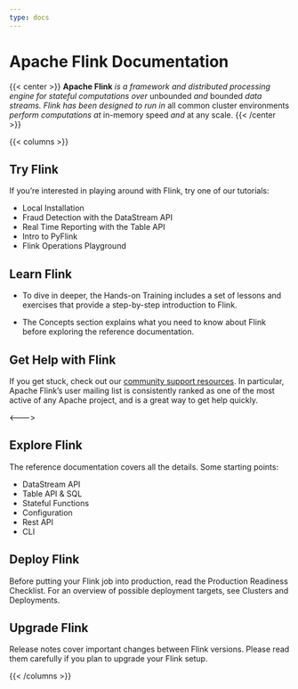 ```yaml
---
type: docs
---
```

<!--
Licensed to the Apache Software Foundation (ASF) under one
or more contributor license agreements.  See the NOTICE file
distributed with this work for additional information
regarding copyright ownership.  The ASF licenses this file
to you under the Apache License, Version 2.0 (the
"License"); you may not use this file except in compliance
with the License.  You may obtain a copy of the License at

  http://www.apache.org/licenses/LICENSE-2.0

Unless required by applicable law or agreed to in writing,
software distributed under the License is distributed on an
"AS IS" BASIS, WITHOUT WARRANTIES OR CONDITIONS OF ANY
KIND, either express or implied.  See the License for the
specific language governing permissions and limitations
under the License.
-->

# Apache Flink Documentation

{{< center >}}
**Apache Flink** *is a framework and distributed processing engine for stateful computations over* unbounded *and* bounded *data streams. Flink has been designed to run in* all common cluster environments *perform computations at* in-memory speed *and* at any scale.
{{< /center >}}

{{< columns >}}

## Try Flink

If you’re interested in playing around with Flink, try one of our tutorials:

* Local Installation
* Fraud Detection with the DataStream API
* Real Time Reporting with the Table API
* Intro to PyFlink
* Flink Operations Playground

## Learn Flink

* To dive in deeper, the Hands-on Training includes a set of lessons and exercises that provide a step-by-step introduction to Flink.

* The Concepts section explains what you need to know about Flink before exploring the reference documentation.


## Get Help with Flink

If you get stuck, check out our [community support resources](https://flink.apache.org/community.html). In particular, Apache Flink’s user mailing list is consistently ranked as one of the most active of any Apache project, and is a great way to get help quickly.

<--->

## Explore Flink

The reference documentation covers all the details. Some starting points:

* DataStream API
* Table API & SQL
* Stateful Functions
* Configuration
* Rest API
* CLI

## Deploy Flink

Before putting your Flink job into production, read the Production Readiness Checklist. For an overview of possible deployment targets, see Clusters and Deployments.

## Upgrade Flink

Release notes cover important changes between Flink versions. Please read them carefully if you plan to upgrade your Flink setup.

{{< /columns >}}